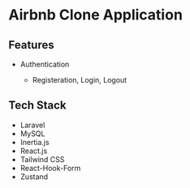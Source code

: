 # Airbnb Clone Application

## Features

- Authentication

  - Registeration, Login, Logout

## Tech Stack

- Laravel
- MySQL
- Inertia.js
- React.js
- Tailwind CSS
- React-Hook-Form
- Zustand
